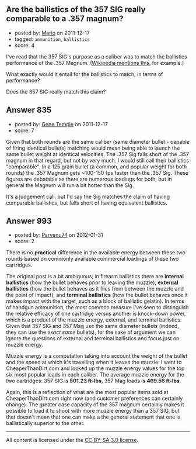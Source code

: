 ## Are the ballistics of the 357 SIG really comparable to a .357 magnum?

- posted by: [Mario](https://stackexchange.com/users/-1/308-mario) on 2011-12-17
- tagged: `ammunition`, `ballistics`
- score: 4

<p>I've read that the 357 SIG's purpose as a caliber was to match the ballistics performance of the .357 Magnum.  (<a href="http://en.wikipedia.org/wiki/.357_SIG#History" rel="nofollow">Wikipedia mentions this</a>, for example.)</p>

<p>What exactly would it entail for the ballistics to match, in terms of performance?</p>

<p>Does the 357 SIG really match this claim?</p>



## Answer 835

- posted by: [Gene Temple](https://stackexchange.com/users/-1/254-gene-temple) on 2011-12-17
- score: 7

<p>Given that both rounds are the same caliber (same diameter bullet - capable of firing identical bullets) matching would mean being able to launch the same bullet weight at identical velocities.  The .357 Sig falls short of the .357 magnum in that regard, but not by very much.  I would still call their ballistics "comparable".  In a 125 grain bullet (a common, and popular weight for both rounds) the .357 Magnum gets ~100-150 fps faster than the .357 Sig.  These figures are debatable as there are numerous loadings for both, but in general the Magnum will run a bit hotter than the Sig.</p>

<p>It's a judgement call, but I'd say the Sig matches the claim of having comparable ballistics, but falls short of having equivalent ballistics.</p>



## Answer 993

- posted by: [Parvenu74](https://stackexchange.com/users/-1/403-parvenu74) on 2012-01-31
- score: 2

<p>There is no <strong>practical</strong> difference in the available energy between these two rounds based on commonly available commercial loadings of these two cartridges.</p>

<p>The original post is a bit ambiguous; in firearm ballistics there are <strong>internal ballistics</strong> (how the bullet behaves prior to leaving the muzzle), <strong>external ballistics</strong> (how the bullet behaves as it flies from between the muzzle and the point of impact), and <strong>terminal ballistics</strong> (how the bullet behaves once it makes impact with the target, such as a block of ballistic gelatin).  In terms of handgun ammunition, the most common measure I've seen to distinguish the relative efficacy of one cartridge versus another is knock-down power, which is a product of the muzzle energy, external, and terminal ballistics.  Given that 357 SIG and 357 Mag use the same diameter bullets (indeed, they can use the <em>exact same</em> bullets), for the sake of argument we can ignore the questions of external and terminal ballistics and focus just on muzzle energy.</p>

<p>Muzzle energy is a computation taking into account the weight of the bullet and the speed at which it's travelling when it leaves the muzzle.  I went to CheaperThanDirt.com and looked up the muzzle energy values for the top six most popular loads in each caliber. The average muzzle energy for the two cartridges: 357 SIG is <strong>501.23 ft-lbs</strong>, 357 Mag loads is <strong>469.56 ft-lbs</strong>.  </p>

<p>Again, this is a reflection of what are the most popular items sold at CheaperThanDirt.com right now (and customer preferences can certainly change).  The greater case capacity of the 357 magnum certainly makes it possible to load it to shoot with more muzzle energy than a 357 SIG, but that doesn't mean that one can make a the general statement that one is ballistically superior to the other.</p>




---

All content is licensed under the [CC BY-SA 3.0 license](https://creativecommons.org/licenses/by-sa/3.0/).
